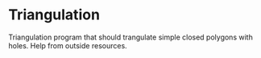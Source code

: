 # Triangulation
Triangulation program that should trangulate simple closed polygons with holes.  Help from outside resources.
